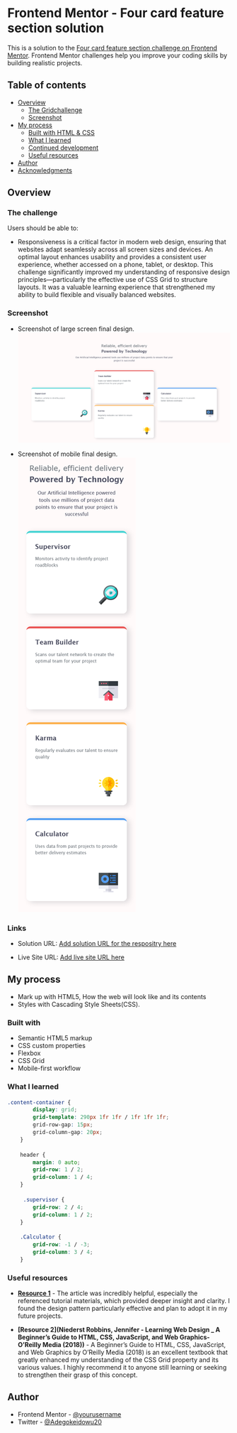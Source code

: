 # Frontend Mentor - Four card feature section solution

This is a solution to the [Four card feature section challenge on Frontend Mentor](https://www.frontendmentor.io/challenges/four-card-feature-section-weK1eFYK). Frontend Mentor challenges help you improve your coding skills by building realistic projects. 

## Table of contents

- [Overview](#overview)
  - [The Gridchallenge](#the-grid-challenge)
  - [Screenshot](#screenshot)
- [My process](#my-process)
  - [Built with HTML & CSS](#built-with-HTML-&-CSS)
  - [What I learned](#what-i-learned)
  - [Continued development](#continued-development)
  - [Useful resources](#useful-resources)
- [Author](#author)
- [Acknowledgments](#acknowledgments)


## Overview

### The challenge

Users should be able to:

- Responsiveness is a critical factor in modern web design, ensuring that websites adapt seamlessly across all screen sizes and devices. An optimal layout enhances usability and provides a consistent user experience, whether accessed on a phone, tablet, or desktop. This challenge significantly improved my understanding of responsive design principles—particularly the effective use of CSS Grid to structure layouts. It was a valuable learning experience that strengthened my ability to build flexible and visually balanced websites.

### Screenshot
- Screenshot of large screen final design.
![](images/Screenshot%202025-07-20%20at%2017-26-09%20Frontend%20Mentor%20Four%20card%20feature%20section.png)

- Screenshot of mobile final design.
![](images/Screenshot%202025-07-20%20at%2017-35-18%20Frontend%20Mentor%20Four%20card%20feature%20section-mobile.png)




### Links

- Solution URL: [Add solution URL for the respositry here](https://github.com/adegokeidowu47/four-card-feature-section)

- Live Site URL: [Add live site URL here](https://adegokeidowu47.github.io/four-card-feature-section/)

## My process
- Mark up with HTML5, How the web will look like and its contents
- Styles with Cascading Style Sheets(CSS).

### Built with

- Semantic HTML5 markup
- CSS custom properties
- Flexbox
- CSS Grid
- Mobile-first workflow


### What I learned


```css
.content-container {
        display: grid;
        grid-template: 290px 1fr 1fr / 1fr 1fr 1fr;
        grid-row-gap: 15px;
        grid-column-gap: 20px;
    }

    header {
        margin: 0 auto;
        grid-row: 1 / 2;
        grid-column: 1 / 4;
    }

     .supervisor {
        grid-row: 2 / 4;
        grid-column: 1 / 2;
    }

    .Calculator {
        grid-row: -1 / -3;
        grid-column: 3 / 4;
    }
```


### Useful resources

- **[Resource 1](https://www.frontendMentor.com/learning-path)** - The article was incredibly helpful, especially the referenced tutorial materials, which provided deeper insight and clarity. I found the design pattern particularly effective and plan to adopt it in my future projects.

- **[Resource 2](Niederst Robbins, Jennifer - Learning Web Design _ A Beginner’s Guide to HTML, CSS, JavaScript, and Web Graphics-O’Reilly Media (2018))** - A Beginner’s Guide to HTML, CSS, JavaScript, and Web Graphics by O’Reilly Media (2018) is an excellent textbook that greatly enhanced my understanding of the CSS Grid property and its various values. I highly recommend it to anyone still learning or seeking to strengthen their grasp of this concept.

## Author
- Frontend Mentor - [@yourusername](https://www.frontendmentor.io/profile/yourusername)
- Twitter - [@Adegokeidowu20](https://www.twitter.com/Adegokeidowu20)
